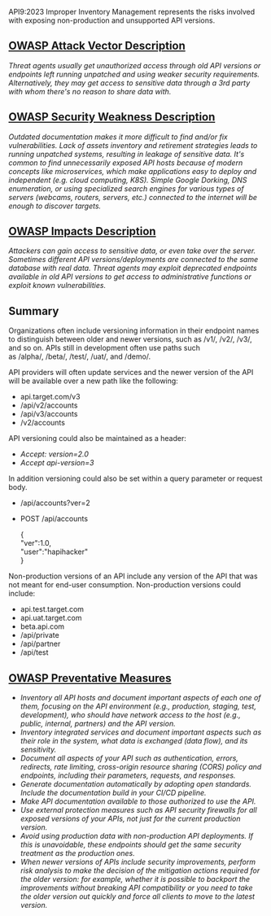 API9:2023 Improper Inventory Management represents the risks involved with exposing non-production and unsupported API versions.

## [OWASP Attack Vector Description](https://owasp.org/API-Security/editions/2023/en/0xa9-improper-inventory-management/)

_Threat agents usually get unauthorized access through old API versions or endpoints left running unpatched and using weaker security requirements. Alternatively, they may get access to sensitive data through a 3rd party with whom there's no reason to share data with._

## [OWASP Security Weakness Description](https://owasp.org/API-Security/editions/2023/en/0xa9-improper-inventory-management/)

_Outdated documentation makes it more difficult to find and/or fix vulnerabilities. Lack of assets inventory and retirement strategies leads to running unpatched systems, resulting in leakage of sensitive data. It's common to find unnecessarily exposed API hosts because of modern concepts like microservices, which make applications easy to deploy and independent (e.g. cloud computing, K8S). Simple Google Dorking, DNS enumeration, or using specialized search engines for various types of servers (webcams, routers, servers, etc.) connected to the internet will be enough to discover targets._

## [OWASP Impacts Description](https://owasp.org/API-Security/editions/2023/en/0xa9-improper-inventory-management/)

_Attackers can gain access to sensitive data, or even take over the server. Sometimes different API versions/deployments are connected to the same database with real data. Threat agents may exploit deprecated endpoints available in old API versions to get access to administrative functions or exploit known vulnerabilities._

## Summary

Organizations often include versioning information in their endpoint names to distinguish between older and newer versions, such as /v1/, /v2/, /v3/, and so on. APIs still in development often use paths such as /alpha/, /beta/, /test/, /uat/, and /demo/.

API providers will often update services and the newer version of the API will be available over a new path like the following:

- api.target.com/v3
- /api/v2/accounts
- /api/v3/accounts
- /v2/accounts

API versioning could also be maintained as a header:

- _Accept: version=2.0_
- _Accept api-version=3_

In addition versioning could also be set within a query parameter or request body.

- /api/accounts?ver=2
- POST /api/accounts  
      
    {  
    "ver":1.0,  
    "user":"hapihacker"  
    }

Non-production versions of an API include any version of the API that was not meant for end-user consumption. Non-production versions could include:

- api.test.target.com
- api.uat.target.com
- beta.api.com
- /api/private
- /api/partner
- /api/test

## [OWASP Preventative Measures](https://owasp.org/API-Security/editions/2023/en/0xa9-improper-inventory-management/)

- _Inventory all API hosts and document important aspects of each one of them, focusing on the API environment (e.g., production, staging, test, development), who should have network access to the host (e.g., public, internal, partners) and the API version._
- _Inventory integrated services and document important aspects such as their role in the system, what data is exchanged (data flow), and its sensitivity._
- _Document all aspects of your API such as authentication, errors, redirects, rate limiting, cross-origin resource sharing (CORS) policy and endpoints, including their parameters, requests, and responses._
- _Generate documentation automatically by adopting open standards. Include the documentation build in your CI/CD pipeline._
- _Make API documentation available to those authorized to use the API._
- _Use external protection measures such as API security firewalls for all exposed versions of your APIs, not just for the current production version._
- _Avoid using production data with non-production API deployments. If this is unavoidable, these endpoints should get the same security treatment as the production ones._
- _When newer versions of APIs include security improvements, perform risk analysis to make the decision of the mitigation actions required for the older version: for example, whether it is possible to backport the improvements without breaking API compatibility or you need to take the older version out quickly and force all clients to move to the latest version._